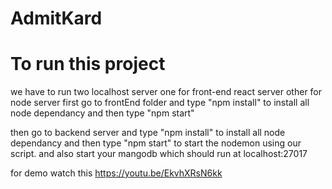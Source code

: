 # AdmitKard
<h1>To run this project</h1>
we have to run two localhost server
one for front-end react server
other for node server
first go to frontEnd folder and type "npm install" to install all node dependancy and then type "npm start"

then go to backend server and type "npm install" to install all node dependancy and then type "npm start" to start the nodemon using our script.
and also start your mangodb which should run at localhost:27017

for demo watch this
https://youtu.be/EkvhXRsN6kk


